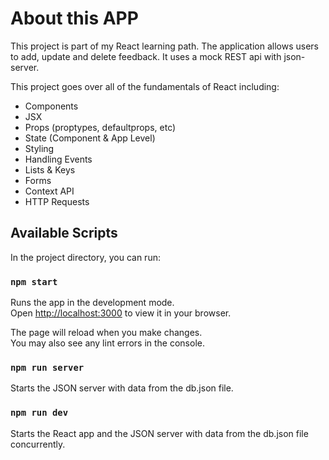 # About this APP

This project is part of my React learning path. The application allows users to add, update and delete feedback. It uses a mock REST api with json-server.

This project goes over all of the fundamentals of React including:
* Components
* JSX
* Props (proptypes, defaultprops, etc)
* State (Component & App Level)
* Styling
* Handling Events
* Lists & Keys
* Forms
* Context API
* HTTP Requests

## Available Scripts

In the project directory, you can run:

### `npm start`

Runs the app in the development mode.\
Open [http://localhost:3000](http://localhost:3000) to view it in your browser.

The page will reload when you make changes.\
You may also see any lint errors in the console.

### `npm run server`

Starts the JSON server with data from the db.json file.


### `npm run dev`

Starts the React app and the JSON server with data from the db.json file concurrently.
